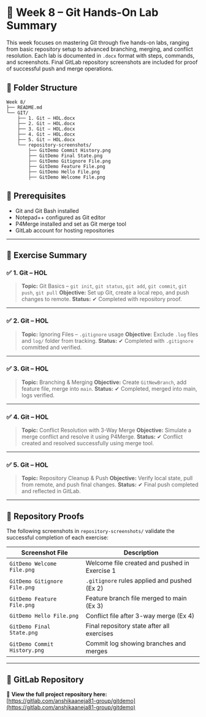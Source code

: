 # 📘 Week 8 – Git Hands-On Lab Summary

This week focuses on mastering Git through five hands-on labs, ranging from basic repository setup to advanced branching, merging, and conflict resolution. Each lab is documented in `.docx` format with steps, commands, and screenshots. Final GitLab repository screenshots are included for proof of successful push and merge operations.


## 📁 Folder Structure

```
Week 8/
├── README.md
└── GIT/
    ├── 1. Git – HOL.docx
    ├── 2. Git – HOL.docx
    ├── 3. Git – HOL.docx
    ├── 4. Git – HOL.docx
    ├── 5. Git – HOL.docx
    └── repository-screenshots/
        ├── GitDemo Commit History.png
        ├── GitDemo Final State.png
        ├── GitDemo Gitignore File.png
        ├── GitDemo Feature File.png
        ├── GitDemo Hello File.png
        ├── GitDemo Welcome File.png
```


## 🔧 Prerequisites

* Git and Git Bash installed
* Notepad++ configured as Git editor
* P4Merge installed and set as Git merge tool
* GitLab account for hosting repositories

---

## 📝 Exercise Summary

### ✅ **1. Git – HOL**

> **Topic:** Git Basics – `git init`, `git status`, `git add`, `git commit`, `git push`, `git pull`
> **Objective:** Set up Git, create a local repo, and push changes to remote.
> **Status:** ✔ Completed with repository proof.

---

### ✅ **2. Git – HOL**

> **Topic:** Ignoring Files – `.gitignore` usage
> **Objective:** Exclude `.log` files and `log/` folder from tracking.
> **Status:** ✔ Completed with `.gitignore` committed and verified.

---

### ✅ **3. Git – HOL**

> **Topic:** Branching & Merging
> **Objective:** Create `GitNewBranch`, add feature file, merge into `main`.
> **Status:** ✔ Completed, merged into main, logs verified.

---

### ✅ **4. Git – HOL**

> **Topic:** Conflict Resolution with 3-Way Merge
> **Objective:** Simulate a merge conflict and resolve it using P4Merge.
> **Status:** ✔ Conflict created and resolved successfully using merge tool.

---

### ✅ **5. Git – HOL**

> **Topic:** Repository Cleanup & Push
> **Objective:** Verify local state, pull from remote, and push final changes.
> **Status:** ✔ Final push completed and reflected in GitLab.

---

## 📸 Repository Proofs

The following screenshots in `repository-screenshots/` validate the successful completion of each exercise:

| Screenshot File              | Description                                   |
| ---------------------------- | --------------------------------------------- |
| `GitDemo Welcome File.png`   | Welcome file created and pushed in Exercise 1 |
| `GitDemo Gitignore File.png` | `.gitignore` rules applied and pushed (Ex 2)  |
| `GitDemo Feature File.png`   | Feature branch file merged to main (Ex 3)     |
| `GitDemo Hello File.png`     | Conflict file after 3-way merge (Ex 4)        |
| `GitDemo Final State.png`    | Final repository state after all exercises    |
| `GitDemo Commit History.png` | Commit log showing branches and merges        |

---

## 🔗 GitLab Repository

🔗 **View the full project repository here:**  
[https://gitlab.com/anshikaaneja81-group/gitdemo](https://gitlab.com/anshikaaneja81-group/gitdemo)
